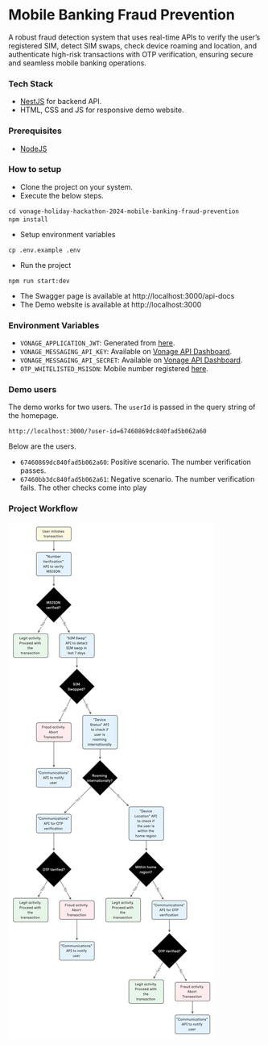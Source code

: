# Mobile Banking Fraud Prevention
A robust fraud detection system that uses real-time APIs to verify the user’s registered SIM, detect SIM swaps, check device roaming and location, and authenticate high-risk transactions with OTP verification, ensuring secure and seamless mobile banking operations.

### Tech Stack
- [NestJS](https://nestjs.com) for backend API.
- HTML, CSS and JS for responsive demo website.

### Prerequisites
- [NodeJS](https://nodejs.org/en/download/package-manager)

### How to setup
- Clone the project on your system.
- Execute the below steps.
```
cd vonage-holiday-hackathon-2024-mobile-banking-fraud-prevention
npm install
```
- Setup environment variables
```
cp .env.example .env
```
- Run the project
```
npm run start:dev
```
- The Swagger page is available at http://localhost:3000/api-docs
- The Demo website is available at http://localhost:3000

### Environment Variables
- `VONAGE_APPLICATION_JWT`: Generated from [here](https://developer.vonage.com/en/jwt).
- `VONAGE_MESSAGING_API_KEY`: Available on [Vonage API Dashboard](https://dashboard.nexmo.com).
- `VONAGE_MESSAGING_API_SECRET`: Available on [Vonage API Dashboard](https://dashboard.nexmo.com).
- `OTP_WHITELISTED_MSISDN`: Mobile number registered [here](https://dashboard.nexmo.com/messages/sandbox).

### Demo users
The demo works for two users. The `userId` is passed in the query string of the homepage.
```
http://localhost:3000/?user-id=67460869dc840fad5b062a60
```
Below are the users.
- `67460869dc840fad5b062a60`: Positive scenario. The number verification passes.
- `67460bb3dc840fad5b062a61`: Negative scenario. The number verification fails. The other checks come into play


### Project Workflow
<img src="project-flowchart.png">